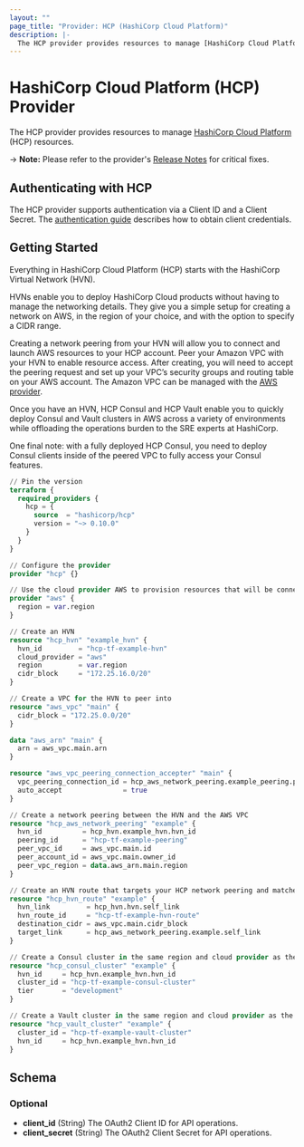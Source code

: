 ```yaml
---
layout: ""
page_title: "Provider: HCP (HashiCorp Cloud Platform)"
description: |-
  The HCP provider provides resources to manage [HashiCorp Cloud Platform](https://cloud.hashicorp.com/) (HCP) resources.
---
```


# HashiCorp Cloud Platform (HCP) Provider

The HCP provider provides resources to manage [HashiCorp Cloud Platform](https://cloud.hashicorp.com/) (HCP) resources.

-> **Note:** Please refer to the provider's [Release Notes](https://github.com/hashicorp/terraform-provider-hcp/releases) for critical fixes.

## Authenticating with HCP

The HCP provider supports authentication via a Client ID and a Client Secret. The [authentication guide](guides/auth.md) describes how to obtain client credentials.

## Getting Started

Everything in HashiCorp Cloud Platform (HCP) starts with the HashiCorp Virtual Network (HVN).

HVNs enable you to deploy HashiCorp Cloud products without having to manage the networking details. They give you a simple setup for creating a network on AWS, in the region of your choice, and with the option to specify a CIDR range.

Creating a network peering from your HVN will allow you to connect and launch AWS resources to your HCP account.
Peer your Amazon VPC with your HVN to enable resource access. After creating, you will need to accept the peering request and set up your VPC’s security groups and routing table on your AWS account. The Amazon VPC can be managed with the [AWS provider](https://registry.terraform.io/providers/hashicorp/aws/latest/docs).

Once you have an HVN, HCP Consul and HCP Vault enable you to quickly deploy Consul and Vault clusters in AWS across a variety of environments while offloading the operations burden to the SRE experts at HashiCorp.

One final note: with a fully deployed HCP Consul, you need to deploy Consul clients inside of the peered VPC to fully access your Consul features.

```terraform
// Pin the version
terraform {
  required_providers {
    hcp = {
      source  = "hashicorp/hcp"
      version = "~> 0.10.0"
    }
  }
}

// Configure the provider
provider "hcp" {}

// Use the cloud provider AWS to provision resources that will be connected to HCP
provider "aws" {
  region = var.region
}

// Create an HVN
resource "hcp_hvn" "example_hvn" {
  hvn_id         = "hcp-tf-example-hvn"
  cloud_provider = "aws"
  region         = var.region
  cidr_block     = "172.25.16.0/20"
}

// Create a VPC for the HVN to peer into
resource "aws_vpc" "main" {
  cidr_block = "172.25.0.0/20"
}

data "aws_arn" "main" {
  arn = aws_vpc.main.arn
}

resource "aws_vpc_peering_connection_accepter" "main" {
  vpc_peering_connection_id = hcp_aws_network_peering.example_peering.provider_peering_id
  auto_accept               = true
}

// Create a network peering between the HVN and the AWS VPC
resource "hcp_aws_network_peering" "example" {
  hvn_id          = hcp_hvn.example_hvn.hvn_id
  peering_id      = "hcp-tf-example-peering"
  peer_vpc_id     = aws_vpc.main.id
  peer_account_id = aws_vpc.main.owner_id
  peer_vpc_region = data.aws_arn.main.region
}

// Create an HVN route that targets your HCP network peering and matches your AWS VPC's CIDR block
resource "hcp_hvn_route" "example" {
  hvn_link         = hcp_hvn.hvn.self_link
  hvn_route_id     = "hcp-tf-example-hvn-route"
  destination_cidr = aws_vpc.main.cidr_block
  target_link      = hcp_aws_network_peering.example.self_link
}

// Create a Consul cluster in the same region and cloud provider as the HVN
resource "hcp_consul_cluster" "example" {
  hvn_id     = hcp_hvn.example_hvn.hvn_id
  cluster_id = "hcp-tf-example-consul-cluster"
  tier       = "development"
}

// Create a Vault cluster in the same region and cloud provider as the HVN
resource "hcp_vault_cluster" "example" {
  cluster_id = "hcp-tf-example-vault-cluster"
  hvn_id     = hcp_hvn.example_hvn.hvn_id
}
```

<!-- schema generated by tfplugindocs -->
## Schema

### Optional

- **client_id** (String) The OAuth2 Client ID for API operations.
- **client_secret** (String) The OAuth2 Client Secret for API operations.